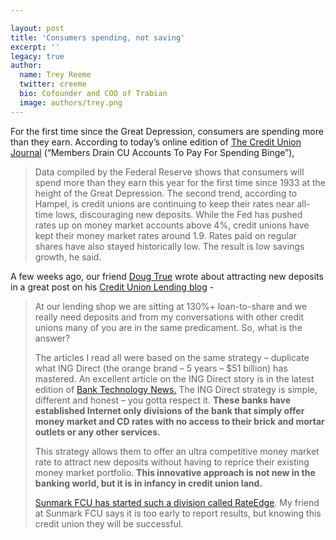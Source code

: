 ```yaml
---

layout: post
title: 'Consumers spending, not saving'
excerpt: ''
legacy: true
author:
  name: Trey Reeme
  twitter: creeme
  bio: Cofounder and COO of Trabian
  image: authors/trey.png
---
```


<p>For the first time since the Great Depression, consumers are spending more than they earn.  According to today&#8217;s online edition of <a href='http://www.cujournal.com'>The Credit Union Journal</a> (&#8220;Members Drain <span class='caps'>CU </span>Accounts To Pay For Spending Binge&#8221;),</p>
<blockquote>
<p>Data compiled by the Federal Reserve shows that consumers will spend more than they earn this year for the first time since 1933 at the height of the Great Depression. The second trend, according to Hampel, is credit unions are continuing to keep their rates near all-time lows, discouraging new deposits. While the Fed has pushed rates up on money market accounts above 4%<span>, credit unions have kept their money market rates around 1.9</span>. Rates paid on regular shares have also stayed historically low. The result is low savings growth, he said.</p>
</blockquote>
<p>A few weeks ago, our friend <a href='http://www.forumsolutions.com'>Doug True</a> wrote about attracting new deposits in a great post on his <a href='http://blog.forumsolutions.com/lending/'>Credit Union Lending blog</a> -</p>
<blockquote><p>At our lending shop we are sitting at 130%+ loan-to-share and we really need deposits and from my conversations with other credit unions many of you are in the same predicament. So, what is the answer?</p><p>The articles I read all were based on the same strategy &#8211; duplicate what <span class='caps'><span class="caps">ING</span> </span>Direct (the orange brand &#8211; 5 years &#8211; $51 billion) has mastered. An excellent article on the <span class='caps'><span class="caps">ING</span> </span>Direct story is in the latest edition of <a href='http://www.banktechnews.com/article.html?id=20051201D6IL5GB0'>Bank Technology News.</a> The <span class='caps'><span class="caps">ING</span> </span>Direct strategy is simple, different and honest &#8211; you gotta respect it. <b>These banks have established Internet only divisions of the bank that simply offer money market and CD rates with no access to their brick and mortar outlets or any other services.</b></p><p>This strategy allows them to offer an ultra competitive money market rate to attract new deposits without having to reprice their existing money market portfolio. <b>This innovative approach is not new in the banking world, but it is in infancy in credit union land.</b></p><p><a href='http://www.sunmarkfcu.org/'>Sunmark <span class='caps'><span class="caps">FCU</span></span> has started such a division called </a><a href='http://www.rateedge.com/'>RateEdge</a>. My friend at Sunmark <span class='caps'><span class="caps">FCU</span></span> says it is too early to report results, but knowing this credit union they will be successful.</p></blockquote>